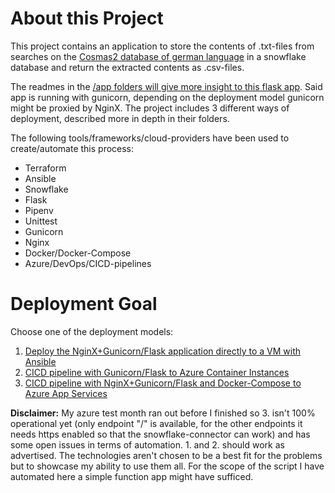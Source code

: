 # About this Project
This project contains an application to store the contents of .txt-files from searches on the [Cosmas2 database of german language][1] in a snowflake database and return the extracted contents as .csv-files.

The readmes in the [/app folders will give more insight to this flask app][2]. 
Said app is running with gunicorn, depending on the deployment model gunicorn might be proxied by NginX. 
The project includes 3 different ways of deployment, described more in depth in their folders.

The following tools/frameworks/cloud-providers have been used to create/automate this process:
* Terraform
* Ansible
* Snowflake
* Flask
* Pipenv
* Unittest
* Gunicorn
* Nginx
* Docker/Docker-Compose
* Azure/DevOps/CICD-pipelines

# Deployment Goal
Choose one of the deployment models:
1. [Deploy the NginX+Gunicorn/Flask application directly to a VM with Ansible][4]
2. [CICD pipeline with Gunicorn/Flask to Azure Container Instances][5]
3. [CICD pipeline with NginX+Gunicorn/Flask and Docker-Compose to Azure App Services][6]

**Disclaimer:**
My azure test month ran out before I finished so 3. isn't 100% operational yet (only endpoint "/" is available, for the other endpoints it needs https enabled so that the snowflake-connector can work) and has some open issues in terms of automation. 1. and 2. should work as advertised.
The technologies aren't chosen to be a best fit for the problems but to showcase my ability to use them all. For the scope of the script I have automated here a simple function app might have sufficed.



[1]: https://cosmas2.ids-mannheim.de/cosmas2-web/
[2]: https://github.com/Philipeace/cloudsolutions/tree/main/ansible/app
[3]: https://github.com/Philipeace/cloudsolutions/tree/main/terraform
[4]: https://github.com/Philipeace/cloudsolutions/tree/main/ansible
[5]: https://github.com/Philipeace/cloudsolutions/tree/main/azure/CICDContainerInstance
[6]: https://github.com/Philipeace/cloudsolutions/tree/main/azure/CICDComposeWebApp

